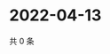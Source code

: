 # 2022-04-13

共 0 条

<!-- BEGIN WEIBO -->
<!-- 最后更新时间 Wed Apr 13 2022 19:13:36 GMT+0800 (China Standard Time) -->

<!-- END WEIBO -->
